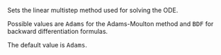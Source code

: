 Sets the linear multistep method used for solving the ODE.

Possible values are <tt>Adams</tt> for the Adams-Moulton method and <tt>BDF</tt>
for backward differentiation formulas.

The default value is <tt>Adams</tt>.
